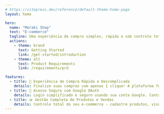 ```yaml
---
# https://vitepress.dev/reference/default-theme-home-page
layout: home

hero:
  name: "Meraki Shop"
  text: "E-commerce"
  tagline: Uma experiência de compra simples, rápida e sob controle total.
  actions:
    - theme: brand
      text: Getting Started
      link: /get-started/introduction
    - theme: alt
      text: Product Requirements
      link: /requirements/prd

features:
  - title: 🚀 Experiência de Compra Rápida e Descomplicada
    details: Finalize suas compras com apenas 1 clique! A plataforma foi pensada para oferecer agilidade e praticidade na jornada do usuário, reduzindo etapas e otimizando conversões.
  - title: 🔐 Acesso Seguro com Google OAuth
    details: Login simplificado e seguro usando sua conta Google. Contas autorizadas de admin desbloqueiam funções exclusivas como cadastro de produtos e acesso ao painel de vendas.
  - title: 📊 Gestão Completa de Produtos e Vendas
    details: Controle total do seu e-commerce - cadastre produtos, visualize vendas e acompanhe o histórico de compras. Tudo organizado em páginas dedicadas para facilitar sua administração.
---
```


